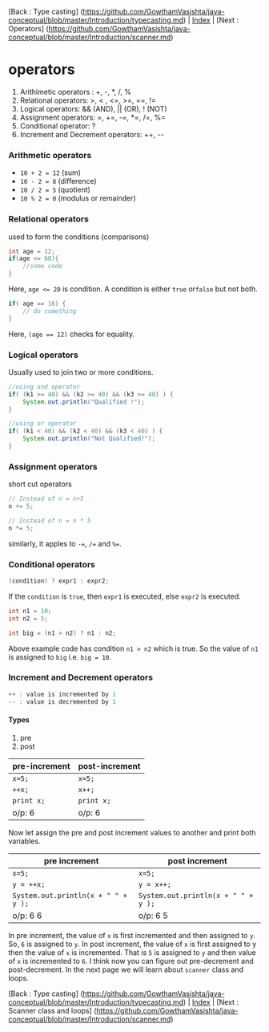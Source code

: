 [Back : Type casting] (https://github.com/GowthamVasishta/java-conceptual/blob/master/Introduction/typecasting.md) | [Index](https://github.com/GowthamVasishta/java-conceptual/tree/master/Introduction) | [Next : Operators] (https://github.com/GowthamVasishta/java-conceptual/blob/master/Introduction/scanner.md)

# operators

 1. Arithimetic operators : +, -, *, /, %
 2. Relational operators: >, < , <=, >=, ==, !=
 3. Logical operators: && (AND), || (OR), ! (NOT)
 4. Assignment operators: =, +=, -=, *=, /=, %=
 5. Conditional operator: ?
 6. Increment and Decrement operators: ++, --

### Arithmetic operators

 - `10 + 2 = 12` (sum)
 - `10 - 2 = 8` (difference)
 - `10 / 2 = 5` (quotient)
 - `10 % 2 = 0` (modulus or remainder)

### Relational operators
used to form the conditions (comparisons)

```java
int age = 12;
if(age <= 60){
	//some code
}
```

Here, `age <= 20` is condition. A condition is either `true` or`false` but not both.

```java
if( age == 16) {
	// do something
}
```

Here, `(age == 12)` checks for equality.

### Logical operators
Usually used to join two or more conditions.

```java
//using and operator
if( (k1 >= 40) && (k2 >= 40) && (k3 >= 40) ) {
	System.out.println("Qualified !");
}

//using or operator
if( (k1 < 40) && (k2 < 40) && (k3 < 40) ) {
	System.out.println("Not Qualified!");
}

```
### Assignment operators
short cut operators

```java
// Instead of n = n+5
n += 5;

// Instead of n = n * 5
n *= 5;
```
similarly, it apples to `-=`, `/=` and `%=`.

### Conditional operators

```java
(condition) ? expr1 : expr2;
```
If the `condition` is `true`, then `expr1` is executed, else `expr2` is executed.

```java
int n1 = 10;
int n2 = 5;

int big = (n1 > n2) ? n1 : n2;

```
Above example code has condition `n1 > n2` which is true. So the value of `n1` is assigned to `big` i.e. `big = 10`.

### Increment and Decrement operators

```java
++ : value is incremented by 1
-- : value is decremented by 1
```

#### Types

 1. pre
 2. post

pre-increment | post-increment
-----------|------
 `x=5;`    |`x=5;`
 `++x;`    |`x++;`
 `print x;`| `print x;`
 o/p: 6    | o/p: 6

Now let assign the pre and post increment values to another and print both variables.

pre increment     | post increment
------------------|----------------
 `x=5;`           |`x=5;`
 `y = ++x;`       |`y = x++;`
`System.out.println(x + " " + y );`| `System.out.println(x + " " + y );`
 o/p: 6 6         | o/p: 6 5

In pre increment, the value of `x` is first incremented and then assigned to `y`. So, `6` is assigned to `y`. In post increment, the value of `x` is first assigned to y then the value of `x` is incremented. That is `5` is assigned to `y` and then value of `x` is incremented to `6`.
I think now you can figure out pre-decrement and post-decrement. In the next page we will learn about `scanner` class and loops.

[Back : Type casting] (https://github.com/GowthamVasishta/java-conceptual/blob/master/Introduction/typecasting.md) | [Index](https://github.com/GowthamVasishta/java-conceptual/tree/master/Introduction) | [Next : Scanner class and loops] (https://github.com/GowthamVasishta/java-conceptual/blob/master/Introduction/scanner.md)


